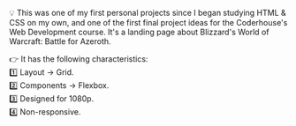 💡 This was one of my first personal projects since I began studying HTML & CSS on my own, and one of the first final project ideas for the Coderhouse's Web Development course. It's a landing page about Blizzard's World of Warcraft: Battle for Azeroth.

👉 It has the following characteristics:\
1️⃣ Layout → Grid.\
2️⃣ Components → Flexbox.\
3️⃣ Designed for 1080p.\
4️⃣ Non-responsive.
